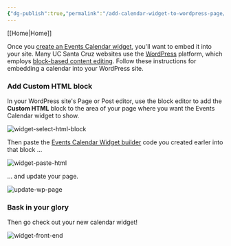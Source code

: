```yaml
---
{"dg-publish":true,"permalink":"/add-calendar-widget-to-wordpress-page/","title":"Add a Calendar to a WordPress Page"}
---
```


[[Home\|Home]]

Once you [create an Events Calendar widget](create-events-calendar-widget.md), you'll want to embed it into your site. Many UC Santa Cruz websites use the [WordPress](https://wordpress.org/) platform, which employs [block-based content editing](https://wordpress.org/documentation/article/wordpress-block-editor/). Follow these instructions for embedding a calendar into your WordPress site.

### Add Custom HTML block

In your WordPress site's Page or Post editor, use the block editor to add the **Custom HTML** block to the area of your page where you want the Events Calendar widget to show.

![widget-select-html-block](https://user-images.githubusercontent.com/1000543/218111408-76cf7caa-7f7d-4d9f-972c-c0a1c72c0f75.png)

Then paste the [Events Calendar Widget builder](create-events-calendar-widget.md) code you created earler into that block ...

![widget-paste-html](https://user-images.githubusercontent.com/1000543/218109059-8c47406e-35bb-4ba5-9a2a-c0c633a0b558.png)

... and update your page.

![update-wp-page](https://user-images.githubusercontent.com/1000543/236027414-1a5cfaa1-41e3-40ab-8d48-907b76ed9403.png)

### Bask in your glory

Then go check out your new calendar widget!

![widget-front-end](https://user-images.githubusercontent.com/1000543/218109487-11719bd0-851c-4249-b291-2820c1807736.png)

